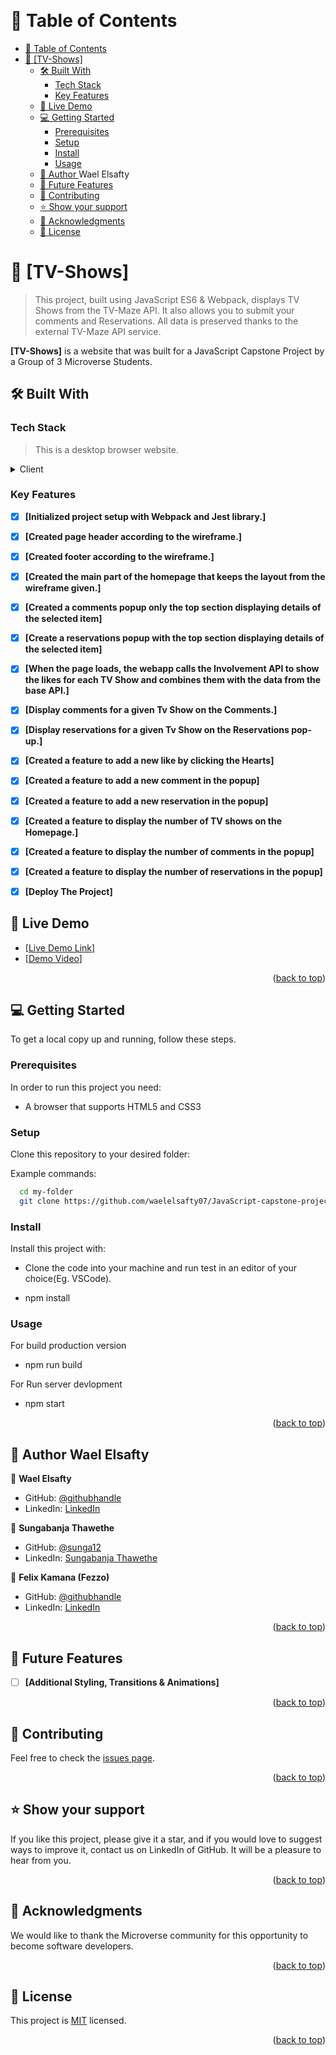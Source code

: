 <a name="readme-top"></a>

<!--
HOW TO USE:
This is an example of how you may give instructions on setting up your project locally.

Modify this file to match your project and remove sections that don't apply.

REQUIRED SECTIONS:
- Table of Contents
- About the Project
  - Built With
  - Live Demo
- Getting Started
- Authors
- Acknowledgements
- License

OPTIONAL SECTIONS:
- FAQ

After you're finished please remove all the comments and instructions!
-->

<div align="center">
  <!-- You are encouraged to replace this logo with your own! Otherwise you can also remove it. -->
  <!-- <img src="murple_logo.png" alt="logo" width="140"  height="auto" /> -->
  <br/>

  <!-- <h3><b>Microverse README Template</b></h3> -->

</div>

<!-- TABLE OF CONTENTS -->

# 📗 Table of Contents

- [📗 Table of Contents](#-table-of-contents)
- [📖 [TV-Shows] <a name="about-project"></a>](#-tv-shows-)
  - [🛠 Built With <a name="HTML and CSS"></a>](#-built-with-)
    - [Tech Stack <a name="Front end"></a>](#tech-stack-)
    - [Key Features](#key-features)
  - [🚀 Live Demo <a name="https://github.com/waelelsafty07/JavaScript-capstone-project/dist"></a>](#-live-demo-)
  - [💻 Getting Started <a name="getting-started"></a>](#-getting-started-)
    - [Prerequisites](#prerequisites)
    - [Setup](#setup)
    - [Install](#install)
    - [Usage](#usage)
  - [👥 Author <a name="authors">Wael Elsafty</a>](#-author-wael-elsafty)
  - [🔭 Future Features <a name="future-features"></a>](#-future-features-)
  - [🤝 Contributing <a name="contributing"></a>](#-contributing-)
  - [⭐️ Show your support <a name="support"></a>](#️-show-your-support-)
  - [🙏 Acknowledgments <a name="acknowledgements"></a>](#-acknowledgments-)
  - [📝 License <a name="license"></a>](#-license-)

<!-- PROJECT DESCRIPTION -->

# 📖 [TV-Shows] <a name="about-project"></a>

> This project, built using JavaScript ES6 & Webpack, displays TV Shows from the TV-Maze API. It also allows you to submit your comments and Reservations. All data is preserved thanks to the external TV-Maze API service.

**[TV-Shows]** is a website that was built for a JavaScript Capstone Project by a Group of 3 Microverse Students.

## 🛠 Built With <a name="HTML and CSS"></a>

### Tech Stack <a name="Front end"></a>

> This is a desktop browser website.

<details>
  <summary>Client</summary>
  <ul>
    <li><a href="#">HTML</a></li>
    <li><a href="#">CSS</a></li>
    <li><a href="#">JS</a></li>
  </ul>
</details>

<!-- Features -->

### Key Features

- [x] **[Initialized project setup with Webpack and Jest library.]**
- [x] **[Created page header according to the wireframe.]**
- [x] **[Created footer according to the wireframe.]**
- [x] **[Created the main part of the homepage that keeps the layout from the wireframe given.]**
- [x] **[Created a comments popup only the top section displaying details of the selected item]**
- [x] **[Create a reservations popup with the top section displaying details of the selected item]**
- [x] **[When the page loads, the webapp calls the Involvement API to show the likes for each TV Show and combines them with the data from the base API.]**
- [x] **[Display comments for a given Tv Show on the Comments.]**
- [x] **[Display reservations for a given Tv Show on the Reservations pop-up.]**
- [x] **[Created a feature to add a new like by clicking the Hearts]**
- [x] **[Created a feature to add a new comment in the popup]**
- [x] **[Created a feature to add a new reservation in the popup]**
- [x] **[Created a feature to display the number of TV shows on the Homepage.]**
- [x] **[Created a feature to display the number of comments in the popup]**
- [x] **[Created a feature to display the number of reservations in the popup]**
- [x] **[Deploy The Project]**


<!-- LIVE DEMO -->

## 🚀 Live Demo <a name="https://github.com/waelelsafty07/JavaScript-capstone-project/dist"></a>

- [[Live Demo Link](https://waelelsafty07.github.io/JavaScript-capstone-project/dist)]
- [[Demo Video](https://drive.google.com/file/d/1sEcsNaznuEP8NEPCZVsZTzO-ANYi-JY7/view?usp=drive_link)]

<p align="right">(<a href="#readme-top">back to top</a>)</p>

<!-- GETTING STARTED -->

## 💻 Getting Started <a name="getting-started"></a>

To get a local copy up and running, follow these steps.

### Prerequisites

In order to run this project you need:

- A browser that supports HTML5 and CSS3

### Setup

Clone this repository to your desired folder:

Example commands:

```sh
  cd my-folder
  git clone https://github.com/waelelsafty07/JavaScript-capstone-project.git
```

### Install

Install this project with:

- Clone the code into your machine and run test in an editor of your choice(Eg. VSCode).

- npm install

### Usage

For build production version

- npm run build

For Run server devlopment

- npm start

<p align="right">(<a href="#readme-top">back to top</a>)</p>

<!-- AUTHORS -->

## 👥 Author <a name="authors">Wael Elsafty</a>

👤 **Wael Elsafty**

- GitHub: [@githubhandle](https://github.com/waelelsafty07)
- LinkedIn: [LinkedIn](https://www.linkedin.com/in/waelelsafty07/)
  
👤 **Sungabanja Thawethe**

- GitHub: [@sunga12](https://github.com/sunga12)
- LinkedIn: [Sungabanja Thawethe](https://www.linkedin.com/in/sungabanja-thawethe-b3419b142/)

👤 **Felix Kamana (Fezzo)**

- GitHub: [@githubhandle](https://github.com/fezzopro)
- LinkedIn: [LinkedIn](https://www.linkedin.com/in/kamana-felix-9b6731105/)


<p align="right">(<a href="#readme-top">back to top</a>)</p>

<!-- FUTURE FEATURES -->

## 🔭 Future Features <a name="future-features"></a>

- [ ] **[Additional Styling, Transitions & Animations]**

<p align="right">(<a href="#readme-top">back to top</a>)</p>

## 🤝 Contributing <a name="contributing"></a>

Feel free to check the [issues page](https://github.com/waelelsafty07/JavaScript-capstone-project/issues).

<p align="right">(<a href="#readme-top">back to top</a>)</p>

<!-- SUPPORT -->

## ⭐️ Show your support <a name="support"></a>

If you like this project, please give it a star, and if you would love to suggest ways to improve it, contact us on LinkedIn of GitHub. It will be a pleasure to hear from you.

<p align="right">(<a href="#readme-top">back to top</a>)</p>

<!-- ACKNOWLEDGEMENTS -->

## 🙏 Acknowledgments <a name="acknowledgements"></a>

We would like to thank the Microverse community for this opportunity to become software developers.

<p align="right">(<a href="#readme-top">back to top</a>)</p>

<!-- FAQ (optional) -->

<!-- LICENSE -->

## 📝 License <a name="license"></a>

This project is [MIT](./LICENSE) licensed.

<p align="right">(<a href="#readme-top">back to top</a>)</p>
